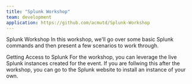 ```yaml
---
title: "Splunk Workshop"
team: development
application: https://github.com/acmutd/Splunk-Workshop
---
```


Splunk Workshop
In this workshop, we'll go over some basic Splunk commands and then present a few scenarios to work through.

Getting Access to Splunk
For the workshop, you can leverage the live Splunk instances created for the event. If you are follwing this after the workshop, you can go to the Splunk website to install an instance of your own.